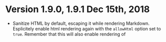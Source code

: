 # Version 1.9.0, 1.9.1 Dec 15th, 2018

- Sanitize HTML by default, escaping it while rendering Markdown. Esplicitely enable html rendering again with the `allowHtml` option set to `true`. Remember that this will also enable rendering of <script> though, so beware (Jingo session cookie is http only)

# Version 1.8.5, Feb 25th, 2018

- Merges #236

# Version 1.8.4, Feb 25th, 2018

- Closes #234 (Conflicts created by auto-generated HTML ids)
- Updates ecstatic module to newer and safer version

# Version 1.8.3, May 28th, 2017

- Updates to LDAP authentication (#212 by @ScreamingHawk)

# Version 1.8.2, May 20th, 2017

- Closes #152 (You can now disable Gravatar)
- Closes #129 (Adds logo support)
- Fixes #216 ()
- Always uses local jQuery and not Google's
- Adds favicon support

# Version 1.8.1, May 17th, 2017

This is just a small fix release

- Fix #211 (pug migration regression bug)
- Merge #209 (pug migration regression bug)
- Adds @ScreamingHawk to contributors

# Version 1.8.0, March 11th, 2017

- Upgrade from Jade to Pug 2 (needed for copyright reasons)
- Removes support for Markitup
- Upgrade to jQuery 2.x
- Upgrades of various npm modules
- Removes the need of installing mocha globally (for testing)
- Removes obsolete script directory

# Version 1.7.3, January 8th, 2017

- Small set of fixed: merges #189, #190 and #191

# Version 1.7.2, December 4th, 2016

- Closes #183 (accessible document list)
- Closes #182 (case insensitive test on SHA-1 passwords)
- Reads Jingo version from packages.json (no manual edit for version bump)

# Version 1.7.1, November 5th, 2016

- Merges #179
- Refines README
- Adopts Standardjs as the formatting standard for the project

# Version 1.7.0, September 18th, 2016

- Fixes #164 (ProxyPath not used on /login)
- Adds LDAP authentication support (@everpcpc). Requires manual installation of `passport-ldapauth`

# Version 1.6.1, January 27th, 2016

- Fixes #132 (crash on empty repos)
- Renames an img so to not have problems with AdBlock

# Version 1.6.0, December 28th, 2015

- Ability to work behind a proxy directory #124 (@creynold, @claudioc)
- Enables CORS for /wiki pages (poor man read only API to pages) (@kaiserfro, @claudioc)
- Started the Github wiki with some "recipes" for common tasks and configurations
- Better documentation for the configuration options
- Adds a linter configuration (eslint) and fixes a lot of style issues
- Adds the CONTRIBUTING file
- Adds more tests
- Fixes a TOC bug (@creynold)
- Fixes #118
- Fixes a crash on a certain git configuration

Requires `npm install`

# Version 1.5.3, December 14th, 2015

- Adds the `redirectURL` to the configuration (#121)

# Version 1.5.2, December 14th, 2015

- Fixes an authentication bug on 1.5.1 (#120)

# Version 1.5.1, December 12th, 2015

DO NOT USE THIS VERSION

# Version 1.5.0, December 12th, 2015

- Adds the ability to revert to a specific revision from the history page (@brad7928)
- Adds support for directives (see PR #115) (@creynold)
- Adds support for Table of Contents (@creynold and @brad7928)
- Adds a new `emptyEmailMatches` configuration parameter (see README)
- Added the /etc configuration directory (for useful configurations we may need)
- Fixes #110 (@brad7928)
- Fixes #109
- Fixes #10

- Merged #115, #113, #110

# Version 1.4.1, October 17th, 2015

- Fixes #68, CSS support for markdown tables
- Removes deprecated `licenses` object in packages.json

# Version 1.4.0, October 11th, 2015

- Fixes a bug on header rendering (closes #93)
- Removes iconv and uses the transliteration module (finally!)

The version is coded 1.4.0 because removing iconv may create some regression of old installations.

# Version 1.3.1, October 4th, 2015

- Upgrades CodeMirror to 5.7
- Uses _github flavoured markdown_ as the default CodeMirror mode (Closes #99)
- Uses github username if the displayName is empty (Closes #95)

# Version 1.3.0, July 19th, 2015

- Fixes #80 – Crash when a title starts with /
- Fixes #87 – Better management of slashes in titles (replaced by "+")
- Adds the search form to the search pages, so that we could...
- ...show the login option on mobile (removes the search field) because we...
- ...added the search icon to the toolbox
- Merges #88 and #89

# Version 1.2.12, June 28th, 2015

- Fixes #85 – Jingo crash on search
- Fixes #45 – Jingo now works on mobile too

# Version 1.2.11, May 22th, 2015

- Merge PR #78 (Local authentication support, by @vschoettke)
- Merge PR #75 (Gfm line breaks, by @apskim)
- Deprecated the Alone authentication method

# Version 1.2.9, January 26th, 2015

- Fixes #64 (crash serving favicon)
- Fixes #62 (missing titles on new and edit)
- Fixes #60 (no sidebar on login page)

# Version 1.2.8, December 15th, 2014

- Fixes a bug on the pull git pull (Jon Richter, @almereyda)
- Updates README (Jon Richter, @almereyda)
- Re-enable the baseUrl config option (Jon Richter, @almereyda)
- Upgrade some modules to a newest version

# Version 1.2.7, November 16th, 2014

- Merges #59 (add a validation for Github parameters)

# Version 1.2.6, November 4th, 2014

- Fixes #57 (removes the backdrop from modal)
- Better accessibility for modal boxes
- Better layout and typography for modal boxes

# Version 1.2.5, October 28st, 2014

- Fixes a z-index bug

# Version 1.2.4, October 28st, 2014

- Fixes #56 (unrecognized git version)

# Version 1.2.3, October 27st, 2014

- Fixes #55 (footer links not clickable)

# Version 1.2.2, October 21st, 2014

- Fixes #54 (broken customizations)
- Adds the jingo version to the meta generator
- Better README
- Fixes a potential crash
- Adds missing page titles (regression bug)

# Version 1.2.1, October 13, 2014

- Fixes #41 (inverted diff)

# Version 1.2.0, October 9, 2014

- Adds support for the GitHub logins
- Adds support to be able to serve images and other assets from the repo

# Version 1.1.0, September 23, 2014

The markdown module we use (Marked) tries to overcome some "obscure" problems with the original Perl markdown parser by default. These produces some problems when rendering HTML embedded in a markdown document see also issue #48. By default we now want to use the original parser and not the modified one (pedantic: true).

There is a new option to override this behaviour (application.pedanticMarkdown).

# Version 1.0.0, July 31, 2014

This version introduces a LOT of changes, but it is still compatible with the 0.6.1

To upgrade, just run `npm install`. Please note that you will need `npm` version 1.3 or newer to install the dependencies or we will get the _Error: No compatible version found_ errors. To upgrade npm just run `npm update npm -g` (sudo may be required).

- Upgraded to Bootstrap 3.2
- Upgraded to Express 4
- Upgraded to Codemirror 3.24
- Code refactoring, now easier to maintain and to contribute
- Added some shortcut on the session message ("edit again?")
- New code tag renderer
- Fixed an issue where the sidebar and footer were not rendered
- Code refactoring using another level of abstraction (aka models)
- More mobile friendly
- New look for custom sidebar and footer
- Provides a new `pages` configuration options
- New YAML parser (js-yaml)
- Upgraded markdown parser
- It is now possible to specify a custom binary for git
- The list of documents is now paginated (configurable amount of items)
- Names of the components are now configurable
- Don't show the avatar if there is no email
- Better tests for the validity of the configuration options
- Fixes #39
- Fixes #37
- Fixes #32
- Fixes #27
- Fixes #22

# Version 0.6.1, June 24th, 2014

- Due to an incompatibility with latest versions of Express 3.x (and Connect),
  the Express version in package.json has been frozen
- Removed some deprecation warnings
- Fixed some problems on the welcome page

# Version 0.6.0, May 28th, 2014

- Uses the OAuth 2 authentication instead of the OpenID 2.0
  (see also https://developers.google.com/accounts/docs/OpenID)
  This will require to edit the config file and request Google for
  a client id and client secret (see the README on how to do that)

  The update requires to issue a `npm install`

# Version 0.5.2, May 26th, 2014

- Version bump for the npm package glitch

# Version 0.5.1, December 6th, 2013

- Use of icons (ionicons) instead of the ugly texts for buttons
- Add the quick diff option on the list of pages
- Fixes a bug on the compare button

# Version 0.5.0, December 4th, 2013

- Use of Codemirror (select it from the new config key `features`)
- Adds the last commit comment on the document list

# Version 0.4.4, July 23th, 2013

- Better typography

# Version 0.4.3, July 10th, 2013

- Closes #19
- Better line height for LI
- Refines PR #20

# Version 0.4.2, June 29th, 2013

- Fixed a compatibility issue with node 0.10.12, see #17

# Version 0.4.1, June 25th, 2013

- Fixed a bug on the document list sort

# Version 0.4.0, June 11th, 2013

- The main content is now centered
- Better typography
- Added WideArea support
- Added the ability to specify the branch within the remote

# Version 0.3.5, 0.3.6, June 5th, 2013

- Bug fixes

# Version 0.3.4, June 5th, 2013

- Support for search word highlight
- Makes the "tools" drawer fixed positioned

Version 0.3.3, June 4th, 2013
Version 0.3.2, June 4th, 2013
=============================

- Adds the baseUrl configuration key
- Fixes a bug on the renderer

# Version 0.3.1, May 26th, 2013

- Closes #11

# Version 0.3.0, May 24th, 2013

- Added the alone authorization option
- Added the --local server option
- Added ChangeLog
- Removed yaml module, added yaml-js
- Added connect-flash module
